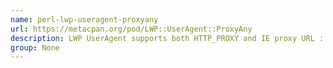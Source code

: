 ```yaml
---
name: perl-lwp-useragent-proxyany
url: https://metacpan.org/pod/LWP::UserAgent::ProxyAny
description: LWP UserAgent supports both HTTP_PROXY and IE proxy URL : https://metacpan.org/pod/LWP::UserAgent::ProxyAny Groups : None
group: None
---
```

